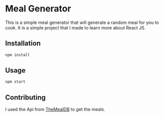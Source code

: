 # Meal Generator

This is a simple meal generator that will generate a random meal for you to cook. It is a simple project that I made to learn more about React JS.

## Installation

```bash
npm install
```

## Usage

```bash
npm start
```

## Contributing

I used the Api from [TheMealDB](https://www.themealdb.com/api.php) to get the meals.